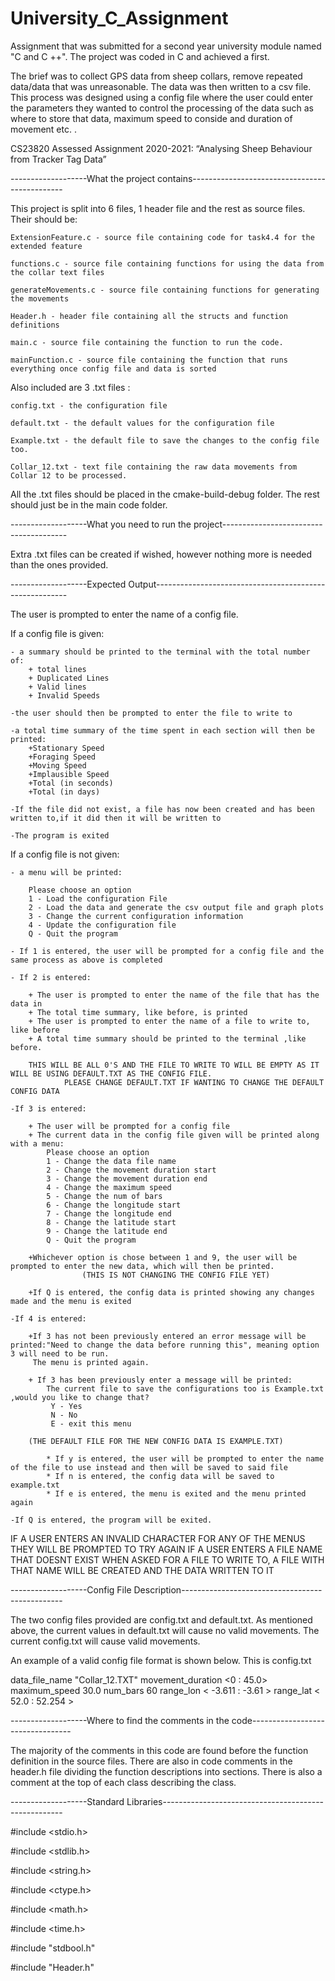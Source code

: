 # University_C_Assignment
Assignment that was submitted for a second year university module named "C and C ++". The project was coded in C and achieved a first.

The brief was to collect GPS data from sheep collars, remove repeated data/data that was unreasonable. The data was then written to a csv file.
This process was designed using a config file where the user could enter the parameters they wanted to control the processing of the data such as where to store that data, maximum speed to conside and duration of movement etc. .

CS23820 Assessed Assignment 2020-2021: 
“Analysing Sheep Behaviour from Tracker Tag Data”

-------------------What the project contains----------------------------------------------

This project is split into 6 files, 1 header file and the rest as source files.
Their should be:

	ExtensionFeature.c - source file containing code for task4.4 for the extended feature 

	functions.c - source file containing functions for using the data from the collar text files

	generateMovements.c - source file containing functions for generating the movements

	Header.h - header file containing all the structs and function definitions

	main.c - source file containing the function to run the code.

	mainFunction.c - source file containing the function that runs everything once config file and data is sorted


Also included are 3 .txt files :


	config.txt - the configuration file

	default.txt - the default values for the configuration file

	Example.txt - the default file to save the changes to the config file too.
	
	Collar_12.txt - text file containing the raw data movements from Collar 12 to be processed.


All the .txt files should be placed in the cmake-build-debug folder. The rest should just be in the main code folder.
 

-------------------What you need to run the project---------------------------------------

Extra .txt files can be created if wished, however nothing more is needed than the ones provided.

-------------------Expected Output--------------------------------------------------------

The user is prompted to enter the name of a config file.

If a config file is given:

	- a summary should be printed to the terminal with the total number of:
		+ total lines
		+ Duplicated Lines
		+ Valid lines
		+ Invalid Speeds

	-the user should then be prompted to enter the file to write to

	-a total time summary of the time spent in each section will then be printed:
		+Stationary Speed
		+Foraging Speed
		+Moving Speed
		+Implausible Speed
		+Total (in seconds)
		+Total (in days)

	-If the file did not exist, a file has now been created and has been written to,if it did then it will be written to

	-The program is exited

If a config file is not given:

	- a menu will be printed:

		Please choose an option
 		1 - Load the configuration File
 		2 - Load the data and generate the csv output file and graph plots
 		3 - Change the current configuration information
 		4 - Update the configuration file
 		Q - Quit the program
	
	- If 1 is entered, the user will be prompted for a config file and the same process as above is completed

	- If 2 is entered:

		+ The user is prompted to enter the name of the file that has the data in
		+ The total time summary, like before, is printed
		+ The user is prompted to enter the name of a file to write to, like before
		+ A total time summary should be printed to the terminal ,like before.

		THIS WILL BE ALL 0'S AND THE FILE TO WRITE TO WILL BE EMPTY AS IT WILL BE USING DEFAULT.TXT AS THE CONFIG FILE. 
				PLEASE CHANGE DEFAULT.TXT IF WANTING TO CHANGE THE DEFAULT CONFIG DATA

	-If 3 is entered:

		+ The user will be prompted for a config file
		+ The current data in the config file given will be printed along with a menu:
			Please choose an option
 			1 - Change the data file name
			2 - Change the movement duration start
 			3 - Change the movement duration end
 			4 - Change the maximum speed 
 			5 - Change the num of bars 
 			6 - Change the longitude start
 			7 - Change the longitude end
 			8 - Change the latitude start
 			9 - Change the latitude end
 			Q - Quit the program
		
		+Whichever option is chose between 1 and 9, the user will be prompted to enter the new data, which will then be printed.
					(THIS IS NOT CHANGING THE CONFIG FILE YET)

		+If Q is entered, the config data is printed showing any changes made and the menu is exited
	
	-If 4 is entered:

		+If 3 has not been previously entered an error message will be printed:"Need to change the data before running this", meaning option 3 will need to be run. 
		 The menu is printed again.

		+ If 3 has been previously enter a message will be printed:
			The current file to save the configurations too is Example.txt ,would you like to change that?
			 Y - Yes 
			 N - No 
 			 E - exit this menu

		(THE DEFAULT FILE FOR THE NEW CONFIG DATA IS EXAMPLE.TXT)

			* If y is entered, the user will be prompted to enter the name of the file to use instead and then will be saved to said file
			* If n is entered, the config data will be saved to example.txt
			* If e is entered, the menu is exited and the menu printed again

	-If Q is entered, the program will be exited.

IF A USER ENTERS AN INVALID CHARACTER FOR ANY OF THE MENUS THEY WILL BE PROMPTED TO TRY AGAIN
IF A USER ENTERS A FILE NAME THAT DOESNT EXIST WHEN ASKED FOR A FILE TO WRITE TO, A FILE WITH THAT NAME WILL BE CREATED AND THE DATA WRITTEN TO IT


-------------------Config File Description------------------------------------------------

The two config files provided are config.txt and default.txt. As mentioned above, the current values in default.txt will 
cause no valid movements. The current config.txt will cause valid movements.

An example of a valid config file format is shown below. This is config.txt

data_file_name "Collar_12.TXT"
movement_duration <0 : 45.0>
maximum_speed 30.0
num_bars 60
range_lon < -3.611 : -3.61 >
range_lat < 52.0 : 52.254 >



-------------------Where to find the comments in the code---------------------------------

The majority of the comments in this code are found before the function definition in the source files.
There are also in code comments in the header.h file dividing the function descriptions into sections. 
There is also a comment at the top of each class describing the class.


-------------------Standard Libraries-----------------------------------------------------

#include <stdio.h>

#include <stdlib.h>

#include <string.h>

#include <ctype.h>

#include <math.h>

#include <time.h>

#include "stdbool.h"

#include "Header.h"

